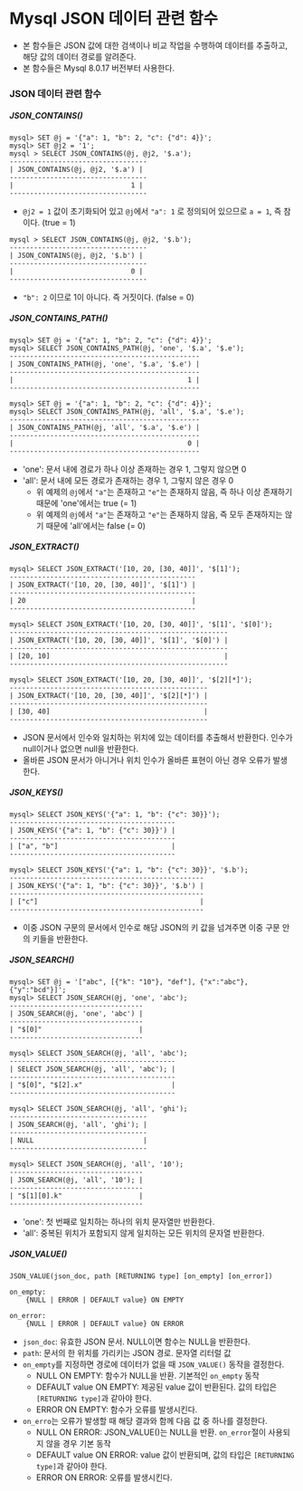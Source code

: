 # Mysql JSON 데이터 관련 함수
* 본 함수들은 JSON 값에 대한 검색이나 비교 작업을 수행하여 데이터를 추출하고, 해당 값의 데이터 경로를 알려준다.
* 본 함수들은 Mysql 8.0.17 버전부터 사용한다.

### JSON 데이터 관련 함수
##### JSON_CONTAINS()
```
mysql> SET @j = '{"a": 1, "b": 2, "c": {"d": 4}}';
mysql> SET @j2 = '1';
mysql > SELECT JSON_CONTAINS(@j, @j2, '$.a');
----------------------------------
| JSON_CONTAINS(@j, @j2, '$.a') |
----------------------------------
|                             1 |
----------------------------------
```
* `@j2 = 1` 값이 초기화되어 있고 `@j`에서 `"a": 1` 로 정의되어 있으므로 `a = 1`, 즉 참이다. (true = 1)
```
mysql > SELECT JSON_CONTAINS(@j, @j2, '$.b');
----------------------------------
| JSON_CONTAINS(@j, @j2, '$.b') |
----------------------------------
|                             0 |
----------------------------------
```
* `"b": 2` 이므로 1이 아니다. 즉 거짓이다. (false = 0)

##### JSON_CONTAINS_PATH()
```
mysql> SET @j = '{"a": 1, "b": 2, "c": {"d": 4}}';
mysql> SELECT JSON_CONTAINS_PATH(@j, 'one', '$.a', '$.e');
-----------------------------------------------
| JSON_CONTAINS_PATH(@j, 'one', '$.a', '$.e') |
-----------------------------------------------
|                                           1 |
-----------------------------------------------

mysql> SET @j = '{"a": 1, "b": 2, "c": {"d": 4}}';
mysql> SELECT JSON_CONTAINS_PATH(@j, 'all', '$.a', '$.e');
-----------------------------------------------
| JSON_CONTAINS_PATH(@j, 'all', '$.a', '$.e') |
-----------------------------------------------
|                                           0 |
-----------------------------------------------
```
* 'one': 문서 내에 경로가 하나 이상 존재하는 경우 1, 그렇지 않으면 0
* 'all': 문서 내에 모든 경로가 존재하는 경우 1, 그렇지 않은 경우 0
  * 위 예제의 `@j`에서 `"a"`는 존재하고 `"e"`는 존재하지 않음, 즉 하나 이상 존재하기 때문에 'one'에서는 true (= 1)
  * 위 예제의 `@j`에서 `"a"`는 존재하고 `"e"`는 존재하지 않음, 즉 모두 존재하지는 않기 때문에 'all'에서는 false (= 0)

##### JSON_EXTRACT()
```
mysql> SELECT JSON_EXTRACT('[10, 20, [30, 40]]', '$[1]');
----------------------------------------------
| JSON_EXTRACT('[10, 20, [30, 40]]', '$[1]') |
----------------------------------------------
| 20                                         |
----------------------------------------------

mysql> SELECT JSON_EXTRACT('[10, 20, [30, 40]]', '$[1]', '$[0]');
------------------------------------------------------
| JSON_EXTRACT('[10, 20, [30, 40]]', '$[1]', '$[0]') |
------------------------------------------------------
| [20, 10]                                           |
------------------------------------------------------

mysql> SELECT JSON_EXTRACT('[10, 20, [30, 40]]', '$[2][*]');
-------------------------------------------------
| JSON_EXTRACT('[10, 20, [30, 40]]', '$[2][*]') |
-------------------------------------------------
| [30, 40]                                      |
-------------------------------------------------
```
* JSON 문서에서 인수와 일치하는 위치에 있는 데이터를 추출해서 반환한다. 인수가 null이거나 없으면 null을 반환한다.
* 올바른 JSON 문서가 아니거나 위치 인수가 올바른 표현이 아닌 경우 오류가 발생한다.

##### JSON_KEYS()
```
mysql> SELECT JSON_KEYS('{"a": 1, "b": {"c": 30}}');
-----------------------------------------
| JSON_KEYS('{"a": 1, "b": {"c": 30}}') |
-----------------------------------------
| ["a", "b"]                            |
-----------------------------------------

mysql> SELECT JSON_KEYS('{"a": 1, "b": {"c": 30}}', '$.b');
------------------------------------------------
| JSON_KEYS('{"a": 1, "b": {"c": 30}}', '$.b') |
------------------------------------------------
| ["c"]                                        |
------------------------------------------------
```
* 이중 JSON 구문의 문서에서 인수로 해당 JSON의 키 값을 넘겨주면 이중 구문 안의 키들을 반환한다.

##### JSON_SEARCH()
```
mysql> SET @j = '["abc", [{"k": "10"}, "def"], {"x":"abc"}, {"y":"bcd"}]';
mysql> SELECT JSON_SEARCH(@j, 'one', 'abc');
---------------------------------
| JSON_SEARCH(@j, 'one', 'abc') |
---------------------------------
| "$[0]"                        |
---------------------------------

mysql> SELECT JSON_SEARCH(@j, 'all', 'abc');
-----------------------------------------
| SELECT JSON_SEARCH(@j, 'all', 'abc'); |
-----------------------------------------
| "$[0]", "$[2].x"                      |
-----------------------------------------

mysql> SELECT JSON_SEARCH(@j, 'all', 'ghi');
----------------------------------
| JSON_SEARCH(@j, 'all', 'ghi'); |
----------------------------------
| NULL                           |
----------------------------------

mysql> SELECT JSON_SEARCH(@j, 'all', '10');
---------------------------------
| JSON_SEARCH(@j, 'all', '10'); |
---------------------------------
| "$[1][0].k"                   |
---------------------------------
```
* 'one': 첫 번째로 일치하는 하나의 위치 문자열만 반환한다.
* 'all': 중복된 위치가 포함되지 않게 일치하는 모든 위치의 문자열 반환한다.

##### JSON_VALUE()
```
JSON_VALUE(json_doc, path [RETURNING type] [on_empty] [on_error])

on_empty:
    {NULL | ERROR | DEFAULT value} ON EMPTY

on_error:
    {NULL | ERROR | DEFAULT value} ON ERROR
```
* `json_doc`: 유효한 JSON 문서. NULL이면 함수는 NULL을 반환한다.
* `path`: 문서의 한 위치를 가리키는 JSON 경로. 문자열 리터럴 값
* `on_empty`를 지정하면 경로에 데이터가 없을 때 `JSON_VALUE()` 동작을 결정한다.
  * NULL ON EMPTY: 함수가 NULL을 반환. 기본적인 `on_empty` 동작
  * DEFAULT value ON EMPTY: 제공된 value 값이 반환된다. 값의 타입은 `[RETURNING type]`과 같아야 한다.
  * ERROR ON EMPTY: 함수가 오류를 발생시킨다.
* `on_erro`는 오류가 발생할 때 해당 결과와 함께 다음 값 중 하나를 결정한다.
  * NULL ON ERROR: JSON_VALUE()는 NULL을 반환. `on_error`절이 사용되지 않을 경우 기본 동작
  * DEFAULT value ON ERROR: value 값이 반환되며, 값의 타입은 `[RETURNING type]`과 같아야 한다.
  * ERROR ON ERROR: 오류를 발생시킨다.
